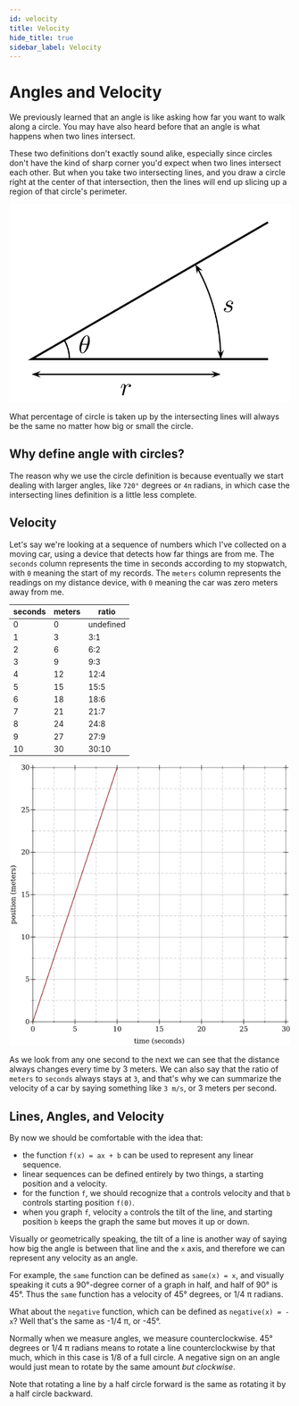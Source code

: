 ```yaml
---
id: velocity
title: Velocity
hide_title: true
sidebar_label: Velocity
---
```


# Angles and Velocity

We previously learned that an angle is like asking how far you want to walk 
along a circle. You may have also heard before that an angle is what happens 
when two lines intersect.

These two definitions don't exactly sound alike, especially since circles don't 
have the kind of sharp corner you'd expect when two lines intersect each other.
But when you take two intersecting lines, and you draw a circle right at the 
center of that intersection, then the lines will end up slicing up a region of 
that circle's perimeter.

![angle-circle](/img/angle-circle.png)

What percentage of circle is taken up by the intersecting lines will always be 
the same no matter how big or small the circle.

## Why define angle with circles?

The reason why we use the circle definition is because eventually we start 
dealing with larger angles, like `720°` degrees or `4π` radians, in which case
the intersecting lines definition is a little less complete.

## Velocity

Let's say we're looking at a sequence of numbers which I've collected on a 
moving car, using a device that detects how far things are from me. The 
`seconds` column represents the time in seconds according to my stopwatch, with 
`0` meaning the start of my records. The `meters` column represents the readings 
on my distance device, with `0` meaning the car was zero meters away from me.

seconds | meters | ratio
------- | ------ | --------------
0       | 0      | undefined
1       | 3      | 3:1
2       | 6      | 6:2
3       | 9      | 9:3
4       | 12     | 12:4
5       | 15     | 15:5
6       | 18     | 18:6
7       | 21     | 21:7
8       | 24     | 24:8
9       | 27     | 27:9
10      | 30     | 30:10

![(line-0-3)](/img/(line-0-3).png)

As we look from any one second to the next we can see that the distance always 
changes every time by 3 meters. We can also say that the ratio of `meters` to
`seconds` always stays at `3`, and that's why we can summarize the velocity of a
car by saying something like `3 m/s`, or 3 meters per second.

## Lines, Angles, and Velocity

By now we should be comfortable with the idea that:

* the function `f(x) = ax + b` can be used to represent any linear sequence. 
* linear sequences can be defined entirely by two things, a starting position 
  and a velocity. 
* for the function `f`, we should recognize that `a` controls velocity and that 
  `b` controls starting position `f(0)`.
* when you graph `f`, velocity `a` controls the tilt of the line, and starting
  position `b` keeps the graph the same but moves it up or down.

Visually or geometrically speaking, the tilt of a line is another way of saying
how big the angle is between that line and the `x` axis, and therefore we can
represent any velocity as an angle.

For example, the `same` function can be defined as `same(x) = x`, and visually
speaking it cuts a 90°-degree corner of a graph in half, and half of 90° is 45°.
Thus the `same` function has a velocity of 45° degrees, or 1/4 π radians.

What about the `negative` function, which can be defined as `negative(x) = -x`?
Well that's the same as -1/4 π, or -45°.

Normally when we measure angles, we measure counterclockwise. 45° degrees or
1/4 π radians means to rotate a line counterclockwise by that much, which in 
this case is 1/8 of a full circle. A negative sign on an angle would just mean
to rotate by the same amount _but clockwise_.

Note that rotating a line by a half circle forward is the same as rotating it by
a half circle backward.
